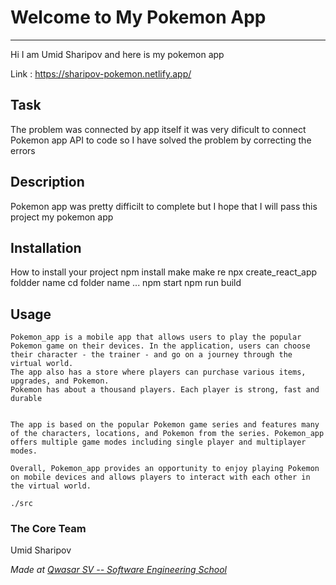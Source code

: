 # Welcome to My Pokemon App

---

Hi I am Umid Sharipov and here is my pokemon app

Link : https://sharipov-pokemon.netlify.app/

## Task

The problem was connected by app itself it was very dificult to connect Pokemon app API to code so I have solved the problem by correcting the errors

## Description

Pokemon app was pretty difficilt to complete but I hope that I will pass this project my pokemon app

## Installation

How to install your project npm install make make re
npx create_react_app foldder name
cd folder name ...
npm start
npm run build

## Usage

```
Pokemon_app is a mobile app that allows users to play the popular Pokemon game on their devices. In the application, users can choose their character - the trainer - and go on a journey through the virtual world.
The app also has a store where players can purchase various items, upgrades, and Pokemon.
Pokemon has about a thousand players. Each player is strong, fast and durable


The app is based on the popular Pokemon game series and features many of the characters, locations, and Pokemon from the series. Pokemon_app offers multiple game modes including single player and multiplayer modes.

Overall, Pokemon_app provides an opportunity to enjoy playing Pokemon on mobile devices and allows players to interact with each other in the virtual world.

./src
```

### The Core Team

Umid Sharipov

<span><i>Made at <a href='https://qwasar.io'>Qwasar SV -- Software Engineering School</a></i></span>
